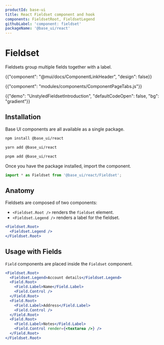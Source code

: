 ```yaml
---
productId: base-ui
title: React Fieldset component and hook
components: FieldsetRoot, FieldsetLegend
githubLabel: 'component: fieldset'
packageName: '@base_ui/react'
---
```


# Fieldset

<p class="description">Fieldsets group multiple fields together with a label.</p>

{{"component": "@mui/docs/ComponentLinkHeader", "design": false}}

{{"component": "modules/components/ComponentPageTabs.js"}}

{{"demo": "UnstyledFieldsetIntroduction", "defaultCodeOpen": false, "bg": "gradient"}}

## Installation

Base UI components are all available as a single package.

<codeblock storageKey="package-manager">

```bash npm
npm install @base_ui/react
```

```bash yarn
yarn add @base_ui/react
```

```bash pnpm
pnpm add @base_ui/react
```

</codeblock>

Once you have the package installed, import the component.

```ts
import * as Fieldset from '@base_ui/react/Fieldset';
```

## Anatomy

Fieldsets are composed of two components:

- `<Fieldset.Root />` renders the `fieldset` element.
- `<Fieldset.Legend />` renders a label for the fieldset.

```jsx
<Fieldset.Root>
  <Fieldset.Legend />
</Fieldset.Root>
```

## Usage with Fields

`Field` components are placed inside the `Fieldset` component.

```jsx
<Fieldset.Root>
  <Fieldset.Legend>Account details</Fieldset.Legend>
  <Field.Root>
    <Field.Label>Name</Field.Label>
    <Field.Control />
  </Field.Root>
  <Field.Root>
    <Field.Label>Address</Field.Label>
    <Field.Control />
  </Field.Root>
  <Field.Root>
    <Field.Label>Notes</Field.Label>
    <Field.Control render={<textarea />} />
  </Field.Root>
</Fieldset.Root>
```
